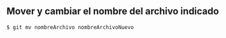 ## Mover y cambiar el nombre del archivo indicado

```sh 
$ git mv nombreArchivo nombreArchivoNuevo
```
